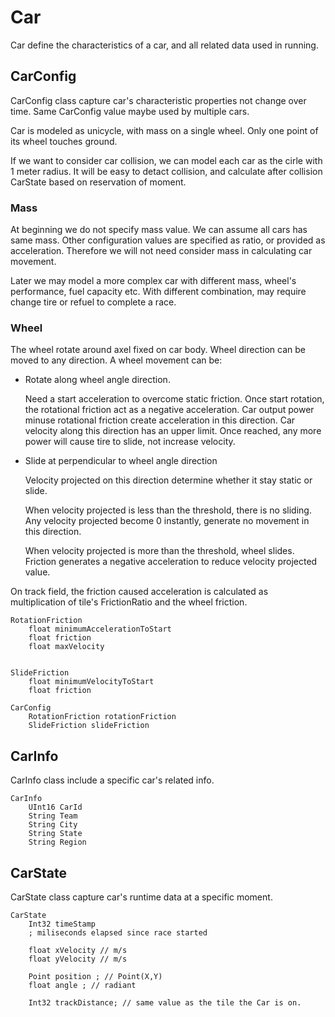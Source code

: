 # Car

Car define the characteristics of a car, and all related data used in running.

## CarConfig
CarConfig class capture car's characteristic properties not change over time. Same CarConfig value maybe used by multiple cars.

Car is modeled as unicycle, with mass on a single wheel. Only one point of its wheel touches ground. 

If we want to consider car collision, we can model each car as the cirle with 1 meter radius. It will be easy to detact collision, and calculate after collision CarState based on reservation of moment.

### Mass
At beginning we do not specify mass value. We can assume all cars has same mass. Other configuration values are specified as ratio, or provided as acceleration. Therefore we will not need consider mass in calculating car movement. 

Later we may model a more complex car with different mass, wheel's performance, fuel capacity etc. With different combination, may require change tire or refuel to complete a race.

### Wheel

The wheel rotate around axel fixed on car body. Wheel direction can be moved to any direction. 
A wheel movement can be:
-   Rotate along wheel angle direction. 

    Need a start acceleration to overcome static friction. Once start rotation, the rotational friction act as a negative acceleration. Car output power minuse rotational friction create acceleration in this direction. Car velocity along this direction has an upper limit. Once reached, any more power will cause tire to slide, not increase velocity. 

-   Slide at perpendicular to wheel angle direction

    Velocity projected on this direction determine whether it stay static or slide. 
    
    When velocity projected is less than the threshold, there is no sliding. Any velocity projected  become 0 instantly, generate no movement in this direction. 

    When velocity projected is more than the threshold, wheel slides. Friction generates a negative acceleration to reduce velocity projected value.

On track field, the friction caused acceleration is calculated as multiplication of tile's FrictionRatio and the wheel friction. 

```
RotationFriction
    float minimumAccelerationToStart
    float friction
    float maxVelocity


SlideFriction
    float minimumVelocityToStart
    float friction

CarConfig
    RotationFriction rotationFriction
    SlideFriction slideFriction

```

## CarInfo
CarInfo class include a specific car's related info. 

```
CarInfo
    UInt16 CarId
    String Team
    String City
    String State
    String Region
```

## CarState
CarState class capture car's runtime data at a specific moment.

```
CarState
    Int32 timeStamp 
    ; miliseconds elapsed since race started

    float xVelocity // m/s
    float yVelocity // m/s

    Point position ; // Point(X,Y)
    float angle ; // radiant
    
    Int32 trackDistance; // same value as the tile the Car is on.    
 
```

